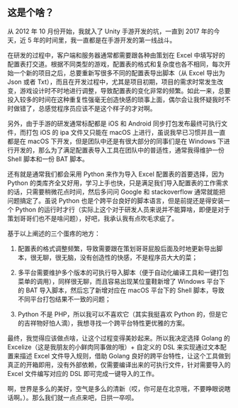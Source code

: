 ## 这是个啥？

从 2012 年 10 月份开始，我就入了 Unity 手游开发的坑，一直到 2017 年的今天，近 5 年的时间里，我一直都是在手游开发的第一线战斗。

在研发的过程中，客户端和服务器通常都需要跟各种由策划在 Excel 中填写好的配置表打交道。根据不同类型的游戏，配置表的格式和复杂度也各不相同，每次开始一个新的项目之后，总要重新写很多不同的配置表导出脚本（从 Excel 导出为 Json 或者 Txt），而且在开发过程中，尤其是项目初期，项目的需求时常发生改变，游戏设计时不时地进行调整，导致配置表的变化非常的频繁。如此一来，总要投入较多的时间在这种重复性强毫无创造快感的琐事上面，偶尔会让我怀疑我时不时做错了，总感觉程序员应该不是这个样子的才对啊。

另外，由于手游的研发通常标配都是 iOS 和 Android 同步打包发布最终可执行文件，而打包 iOS 的 ipa 文件又只能在 macOS 上进行，虽说我早已习惯并且一直都是在 macOS 下开发，但是团队中还是有很大部分的同事们是在 Windows 下进行开发的，那么为了满足配置表导入工具在团队中的普适性，通常我得维护一份 Shell 脚本和一份 BAT 脚本。

还有就是通常我们都会采用 Python 来作为导入 Excel 配置表的首要选择，因为 Python 的类库齐全又好用，学习上手也快，只是满足我们导入配置表的工作需求的话，只需要稍微花点时间，然后多问问 Google 和 stackoverflow 通常就能把问题搞定了。虽说 Python 也是个跨平台良好的脚本语言，但是前提还是得安装一个 Python 的运行时才行（实际上这个对于研发人员来说并不能算啥，即便是对于策划哥哥们也不是啥问题），好吧，我承认我有点吹毛求疵了。

基于以上阐述的三个蛋疼的地方：

1. 配置表的格式调整频繁，导致需要跟在策划哥哥屁股后面及时地更新导出脚本，很无聊，很无脑，没有创造性的快感，不是程序员大大的菜；

2. 多平台需要维护多个版本的可执行导入脚本（便于自动化编译工具和一键打包菜单的调用），同样很无聊，而且容易出现某位童鞋新增了 Windows 平台下的 BAT 导入脚本，然后忘了新增对应在 macOS 平台下的 Shell 脚本，导致不同平台打包结果不一致的问题；

3. Python 不是 PHP，所以我可以不喜欢它（其实我挺喜欢 Python 的，但是它的吉祥物好怕人滴），我想寻找一个跨平台特性更优雅的方案。

最终，我觉得应该做点啥，让这个过程变得美妙起来。所以我决定选择 Golang 的 Excelize（这是我朋友的小鲜肉同事做的哦）+ 自定义的 DSL 来实现通过文本配置来描述 Excel 文件导入规则，借助 Golang 良好的跨平台特性，让这个工具做到真正的开箱即用，没有外部依赖，仅需要编译出来的可执行文件，针对需要导入的 Excel 文件编写对应的 DSL 即可完成一键导入的工作。

啊，世界是多么的美好，空气是多么的清新（哎，你可是在北京哦，不要睁眼说瞎话啊。）。那么我们就一点点来吧，日拱一卒呗。
